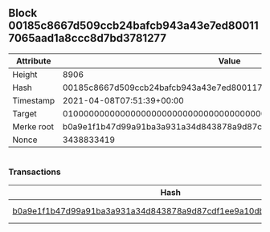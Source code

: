## Block 00185c8667d509ccb24bafcb943a43e7ed800117065aad1a8ccc8d7bd3781277

Attribute | Value
--- | ---
Height | 8906
Hash | 00185c8667d509ccb24bafcb943a43e7ed800117065aad1a8ccc8d7bd3781277
Timestamp | 2021-04-08T07:51:39+00:00
Target | 0100000000000000000000000000000000000000000000000000000000000000
Merke root | b0a9e1f1b47d99a91ba3a931a34d843878a9d87cdf1ee9a10db1368c4f61d196
Nonce | 3438833419

```

```

### Transactions

Hash | Amount
--- | ---
[b0a9e1f1b47d99a91ba3a931a34d843878a9d87cdf1ee9a10db1368c4f61d196](b0a9e1f1b47d99a91ba3a931a34d843878a9d87cdf1ee9a10db1368c4f61d196.md) | 10.00000000 SKEPTI 
